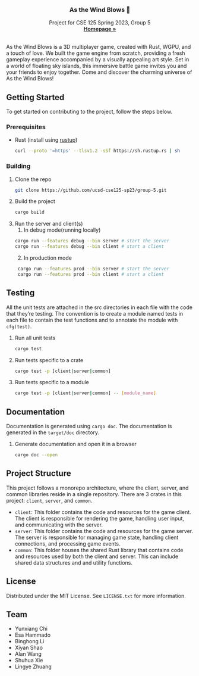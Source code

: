 <!-- Improved compatibility of back to top link: See: https://github.com/othneildrew/Best-README-Template/pull/73 -->
<a name="readme-top"></a>
<!--
*** Thanks for checking out the Best-README-Template. If you have a suggestion
*** that would make this better, please fork the repo and create a pull request
*** or simply open an issue with the tag "enhancement".
*** Don't forget to give the project a star!
*** Thanks again! Now go create something AMAZING! :D
-->

<br />
<div align="center">
<h3 align="center">As the Wind Blows 💨</h3>

  <p align="center">
Project for CSE 125 Spring 2023, Group 5
    <br />
    <a href="https://cse125.ucsd.edu/2023/cse125g5/"><strong>Homepage »</strong></a>
    <br />
    <br />
  </p>
</div>

<!-- ABOUT THE PROJECT -->
As the Wind Blows is a 3D multiplayer game, created with Rust, WGPU, and a touch of love. We built the game engine from
scratch, providing a fresh gameplay experience accompanied by a visually appealing art style. Set in a world of floating
sky islands, this immersive battle game invites you and your friends to enjoy together. Come and discover the charming
universe of As the Wind Blows!


<!-- GETTING STARTED -->

## Getting Started

To get started on contributing to the project, follow the steps below.

### Prerequisites

* Rust (install using [rustup](https://rustup.rs/))
  ```sh
  curl --proto '=https' --tlsv1.2 -sSf https://sh.rustup.rs | sh
  ```

### Building

1. Clone the repo
    ```sh
    git clone https://github.com/ucsd-cse125-sp23/group-5.git
    ```
2. Build the project
    ```sh
    cargo build
    ```
3. Run the server and client(s)
    1) In debug mode(running locally)
    ```sh
    cargo run --features debug --bin server # start the server
    cargo run --features debug --bin client # start a client
    ```
    2) In production mode
   ```sh
    cargo run --features prod --bin server # start the server
    cargo run --features prod --bin client # start a client
    ```

<!-- Testing -->

## Testing

All the unit tests are attached in the src directories in each file with the code that they’re testing.
The convention is to create a module named tests in each file to contain the test functions and to annotate the module
with `cfg(test)`.

1. Run all unit tests
    ```sh
    cargo test
    ```
2. Run tests specific to a crate
    ```sh
    cargo test -p [client|server|common]
    ```
3. Run tests specific to a module
    ```sh
    cargo test -p [client|server|common] -- [module_name]
    ```

<!-- Documentation -->

## Documentation

Documentation is generated using `cargo doc`. The documentation is generated in the `target/doc` directory.

1. Generate documentation and open it in a browser
    ```sh
    cargo doc --open
    ```

<!-- PROJECT STRUCTURE -->

## Project Structure

This project follows a monorepo architecture, where the client, server, and common libraries reside in a single
repository.
There are 3 crates in this project: `client`, `server`, and `common`.

- `client`: This folder contains the code and resources for the game client. The client is responsible for rendering the
  game, handling user input, and communicating with the server.
- `server`: This folder contains the code and resources for the game server. The server is responsible for managing game
  state, handling client connections, and processing game events.
- `common`: This folder houses the shared Rust library that contains code and resources used by both the client and
  server. This can include shared data structures and and utility functions.

<!-- LICENSE -->

## License

Distributed under the MIT License. See `LICENSE.txt` for more information.

<!-- Team -->

## Team

- Yunxiang Chi
- Esa Hammado
- Binghong Li
- Xiyan Shao
- Alan Wang
- Shuhua Xie
- Lingye Zhuang

<!-- MARKDOWN LINKS & IMAGES -->
<!-- https://www.markdownguide.org/basic-syntax/#reference-style-links -->

[contributors-shield]: https://img.shields.io/github/contributors/github_username/repo_name.svg?style=for-the-badge

[contributors-url]: https://github.com/github_username/repo_name/graphs/contributors

[forks-shield]: https://img.shields.io/github/forks/github_username/repo_name.svg?style=for-the-badge

[forks-url]: https://github.com/github_username/repo_name/network/members

[stars-shield]: https://img.shields.io/github/stars/github_username/repo_name.svg?style=for-the-badge

[stars-url]: https://github.com/github_username/repo_name/stargazers

[issues-shield]: https://img.shields.io/github/issues/github_username/repo_name.svg?style=for-the-badge

[issues-url]: https://github.com/github_username/repo_name/issues

[license-shield]: https://img.shields.io/github/license/github_username/repo_name.svg?style=for-the-badge

[license-url]: https://github.com/github_username/repo_name/blob/master/LICENSE.txt

[linkedin-shield]: https://img.shields.io/badge/-LinkedIn-black.svg?style=for-the-badge&logo=linkedin&colorB=555

[linkedin-url]: https://linkedin.com/in/linkedin_username

[product-screenshot]: images/screenshot.png
